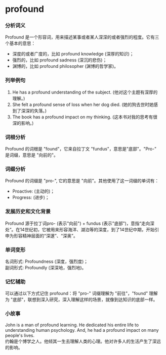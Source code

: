 # profound

### 分析词义

  

Profound 是一个形容词，用来描述某事或者某人深深的或者强烈的程度。它有三个基本的意思：

  

*   深度的或者广度的，比如 profound knowledge (深厚的知识)；
*   强烈的，比如 profound sadness (深沉的悲伤)；
*   渊博的，比如 profound philosopher (渊博的哲学家)。

  

### 列举例句

  

1.  He has a profound understanding of the subject. (他对这个主题有深厚的理解。)
2.  She felt a profound sense of loss when her dog died. (她的狗去世时她感到了深深的失落。)
3.  The book has a profound impact on my thinking. (这本书对我的思考有很深的影响。)

  

### 词根分析

  

Profound 的词根是 "found"，它来自拉丁文 "fundus"，意思是"底部"。"Pro-" 是词缀，意思是 "向前的"。

  

### 词缀分析

  

Profound 的词缀是 "pro-", 它的意思是 "向前"。其他使用了这一词缀的单词有：

  

*   Proactive: (主动的)；
*   Progress: (进步)；

  

### 发展历史和文化背景

  

Profound 源于拉丁词pro- (表示"向前") + fundus (表示"底部")，意指“走向深处”。在14世纪初，它被用来形容海洋、湖泊等的深度，到了14世纪中期，开始引申为形容精神层面的“深邃”、“深奥”。

  

### 单词变形

  

名词形式: Profoundness (深度，强烈度)；  
副词形式: Profoundly (深深地，强烈地)。

  

### 记忆辅助

  

可以通过以下方式记住 profound：将 "pro-" 词缀理解为 "前往"，"found" 理解为 "底部"，联想到深入研究，深入理解这样的场景，就像到达知识的底部一样。

  

### 小故事

  

John is a man of profound learning. He dedicated his entire life to understanding human psychology. And, he had a profound impact on many people's lives.  
约翰是个博学之人。他倾其一生去理解人类的心理。他对许多人的生活产生了深远的影响。
